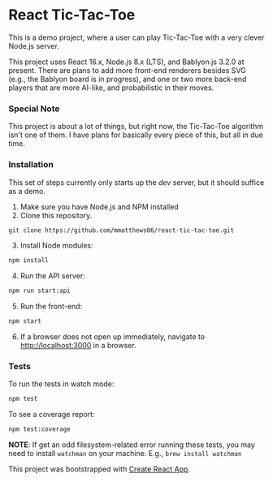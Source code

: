 # React Tic-Tac-Toe
This is a demo project, where a user can play Tic-Tac-Toe with a very clever Node.js server.

This project uses React 16.x, Node.js 8.x (LTS), and Bablyon.js 3.2.0 at present. There are plans to add more front-end renderers besides SVG (e.g., the Bablyon board is in progress), and one or two more back-end players that are more AI-like, and probabilistic in their moves.

### Special Note
This project is about a lot of things, but right now, the Tic-Tac-Toe algorithm isn't one of them. I have plans for basically every piece of this, but all in due time.

### Installation
This set of steps currently only starts up the *dev* server, but it should suffice as a demo.
1. Make sure you have Node.js and NPM installed
2. Clone this repository.
 ```bash
 git clone https://github.com/mmatthews06/react-tic-tac-toe.git
 ```
3. Install Node modules:
 ```bash
 npm install
 ```
 4. Run the API server:
  ```bash
  npm run start:api
  ```
 5. Run the front-end:
  ```bash
  npm start
  ```
 6. If a browser does not open up immediately, navigate to [http://localhost:3000](http://localhost:3000) in a browser.

### Tests
To run the tests in watch mode:
```bash
npm test
```
To see a coverage report:
```bash
npm test:coverage
```
**NOTE**: If get an odd filesystem-related error running these tests, you may need to install `watchman` on your machine. E.g., `brew install watchman`


This project was bootstrapped with [Create React App](https://github.com/facebookincubator/create-react-app).
